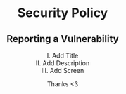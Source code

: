 <div align=center>
  
# Security Policy

## Reporting a Vulnerability

I. Add Title</br>
II. Add Description</br>
III. Add Screen</br>

Thanks <3</br>

</div>

